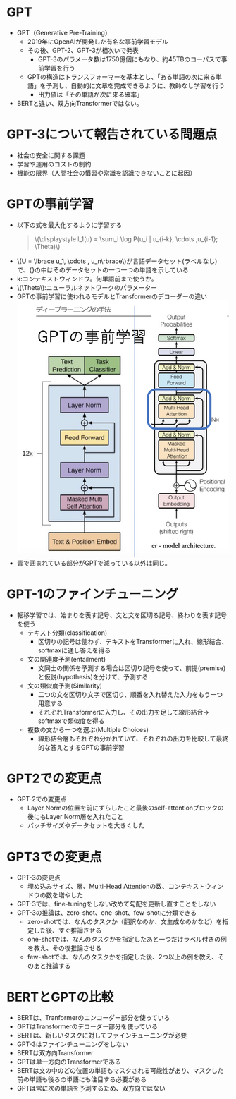 <script type="text/x-mathjax-config">MathJax.Hub.Config({tex2jax:{inlineMath:[['\$','\$'],['\\(','\\)']],processEscapes:true},CommonHTML: {matchFontHeight:false}});</script>
<script type="text/javascript" async src="https://cdnjs.cloudflare.com/ajax/libs/mathjax/2.7.1/MathJax.js?config=TeX-MML-AM_CHTML"></script>

# GPT
- GPT（Generative Pre-Training）
  - 2019年にOpenAIが開発した有名な事前学習モデル
  - その後、GPT-2、GPT-3が相次いで発表
    - GPT-3のパラメータ数は1750億個にもなり、約45TBのコーパスで事前学習を行う
  - GPTの構造はトランスフォーマーを基本とし、「ある単語の次に来る単語」を予測し、自動的に文章を完成できるように、教師なし学習を行う
    - 出力値は「その単語が次に来る確率」
- BERTと違い、双方向Transformerではない。

# GPT-3について報告されている問題点
- 社会の安全に関する課題
- 学習や運用のコストの制約
- 機能の限界（人間社会の慣習や常識を認識できないことに起因）

# GPTの事前学習
- 以下の式を最大化するように学習する
  > \\\(\displaystyle l_1(u) = \sum_i \log P(u_i \| u_{i-k}, \cdots ,u_{i-1}; \Theta)\\\)
- \\\(U = \lbrace u_1, \cdots , u_n\rbrace\\\)が言語データセット(ラベルなし)で、{}の中はそのデータセットの一つ一つの単語を示している
- k:コンテキストウィンドウ。何単語前まで使うか。
- \\\(\Theta\\\):ニューラルネットワークのパラメーター
- GPTの事前学習に使われるモデルとTransformerのデコーダーの違い
![kakunin](imgs/GPT-Transformer-Comparison.png)
- 青で囲まれている部分がGPTで減っている以外は同じ。

# GPT-1のファインチューニング
- 転移学習では、始まりを表す記号、文と文を区切る記号、終わりを表す記号を使う
  - テキスト分類(classification)
    - 区切りの記号は使わず、テキストをTransformerに入れ、線形結合、softmaxに通し答えを得る
  - 文の関連度予測(entailment)
    - 文同士の関係を予測する場合は区切り記号を使って、前提(premise)と仮説(hypothesis)を分けて、予測する
  - 文の類似度予測(Similarity)
    - 二つの文を区切り文字で区切り、順番を入れ替えた入力をもう一つ用意する
    - それぞれTransformerに入力し、その出力を足して線形結合-> softmaxで類似度を得る
  - 複数の文から一つを選ぶ(Multiple Choices)
    - 線形結合層もそれぞれ分かれていて、それぞれの出力を比較して最終的な答えとするGPTの事前学習

# GPT2での変更点
- GPT-2での変更点
  - Layer Normの位置を前にずらしたこと最後のself-attentionブロックの後にもLayer Norm層を入れたこと
  - バッチサイズやデータセットを大きくした

# GPT3での変更点
- GPT-3の変更点
  - 埋め込みサイズ、層、Multi-Head Attentionの数、コンテキストウィンドウの数を増やした
- GPT-3では、fine-tuningをしない改めて勾配を更新し直すことをしない
- GPT-3の推論は、zero-shot、one-shot、few-shotに分類できる
  - zero-shotでは、なんのタスクか（翻訳なのか、文生成なのかなど）を指定した後、すぐ推論させる
  - one-shotでは、なんのタスクかを指定したあと一つだけラベル付きの例を教え、その後推論させる
  - few-shotでは、なんのタスクかを指定した後、2つ以上の例を教え、そのあと推論する

# BERTとGPTの比較
- BERTは、Tranformerのエンコーダー部分を使っている
- GPTはTransformerのデコーダー部分を使っている
- BERTは、新しいタスクに対してファインチューニングが必要
- GPT-3はファインチューニングをしない
- BERTは双方向Transformer
- GPTは単一方向のTransformerである
- BERTは文の中のどの位置の単語もマスクされる可能性があり、マスクした前の単語も後ろの単語にも注目する必要がある
- GPTは常に次の単語を予測するため、双方向ではない








